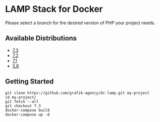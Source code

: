 # LAMP Stack for Docker

Please select a branch for the desired version of PHP your project needs.

## Available Distributions

- [7.3](https://github.com/grafik-agency/dc-lamp/tree/7.3)
- [7.2](https://github.com/grafik-agency/dc-lamp/tree/7.2)
- [7.1](https://github.com/grafik-agency/dc-lamp/tree/7.1)
- [5.6](https://github.com/grafik-agency/dc-lamp/tree/5.6)

## Getting Started

```text
git clone https://github.com/grafik-agency/dc-lamp.git my-project
cd my-project/
git fetch --all
git checkout 7.3
docker-compose build
docker-compose up -d
```